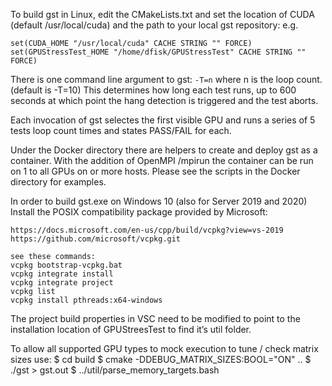 To build gst in Linux, edit the CMakeLists.txt and set the location of CUDA 
(default /usr/local/cuda) and the path to your local gst repository:
e.g.
```
set(CUDA_HOME "/usr/local/cuda" CACHE STRING "" FORCE)
set(GPUStressTest_HOME "/home/dfisk/GPUStressTest" CACHE STRING "" FORCE)
```
There is one command line argument to gst: ```-T=n```   where n is the loop count.
(default is -T=10)  This determines how long each test runs, up to 600 seconds
at which point the hang detection is triggered and the test aborts.

Each invocation of gst selectes the first visible GPU and runs a series of 5 tests
loop count times and states PASS/FAIL for each.

Under the Docker directory there are helpers to create and deploy gst as a container. 
With the addition of OpenMPI /mpirun the container can be run on 1 to all GPUs
on or more hosts. Please see the scripts in the Docker directory for examples.

In order to build gst.exe on Windows 10 (also for Server 2019 and 2020)
Install the POSIX compatibility package provided by Microsoft:
```
https://docs.microsoft.com/en-us/cpp/build/vcpkg?view=vs-2019
https://github.com/microsoft/vcpkg.git

see these commands:
vcpkg bootstrap-vcpkg.bat
vcpkg integrate install
vcpkg integrate project
vcpkg list
vcpkg install pthreads:x64-windows
```

The project build properties in VSC need to be modified to point to the installation location of GPUStreesTest to find it’s util folder.

To allow all supported GPU types to mock execution to tune / check matrix sizes use:
$ cd build
$ cmake -DDEBUG_MATRIX_SIZES:BOOL="ON" ..
$ ./gst > gst.out
$ ../util/parse_memory_targets.bash

